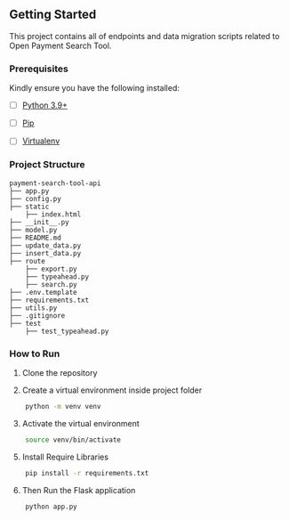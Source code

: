 ## Getting Started

This project contains all of endpoints and data migration scripts related to Open Payment Search Tool.

### Prerequisites

Kindly ensure you have the following installed:

- [ ] [Python 3.9+](https://www.python.org/downloads/release/python-365/)
- [ ] [Pip](https://pip.pypa.io/en/stable/installing/)
- [ ] [Virtualenv](https://virtualenv.pypa.io/en/stable/installation/)


### Project Structure

    payment-search-tool-api
    ├── app.py
    ├── config.py
    ├── static
        ├── index.html
    ├── __init__.py
    ├── model.py
    ├── README.md
    ├── update_data.py
    ├── insert_data.py
    ├── route
        ├── export.py
        ├── typeahead.py
        ├── search.py
    ├── .env.template
    ├── requirements.txt
    ├── utils.py
    ├── .gitignore
    ├── test
        ├── test_typeahead.py


### How to Run
1. Clone the repository

2. Create a virtual environment inside project folder
```bash
    python -m venv venv
```

3. Activate the virtual environment
```bash
    source venv/bin/activate
```

5. Install Require Libraries
```bash
    pip install -r requirements.txt
```

6. Then Run the Flask application    
```bash
    python app.py
```